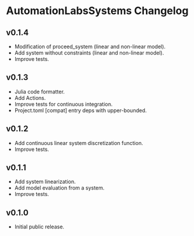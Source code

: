 # AutomationLabsSystems Changelog

## v0.1.4

* Modification of proceed_system (linear and non-linear model). 
* Add system without constraints (linear and non-linear model). 
* Improve tests.

## v0.1.3

* Julia code formatter.
* Add Actions.
* Improve tests for continuous integration.
* Project.toml [compat] entry deps with upper-bounded.

## v0.1.2

* Add continuous linear system discretization function.
* Improve tests.

## v0.1.1

* Add system linearization.
* Add model evaluation from a system.
* Improve tests.
## v0.1.0

* Initial public release.
